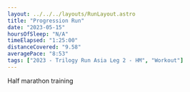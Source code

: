 ```yaml
---
layout: ../../../layouts/RunLayout.astro
title: "Progression Run"
date: "2023-05-15"
hoursOfSleep: "N/A"
timeElapsed: "1:25:00"
distanceCovered: "9.58"
averagePace: "8:53"
tags: ["2023 - Trilogy Run Asia Leg 2 - HM", "Workout"]
---
```


Half marathon training
